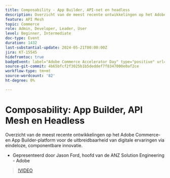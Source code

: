 ```yaml
---
title: Composability - App Builder, API-net en headless
description: Overzicht van de meest recente ontwikkelingen op het Adobe Commerce- en App Builder-platform voor de uitbreidbaarheid van digitale ervaringen via eindeloze, componentbare innovatie. Gepresenteerd door Jason Ford, hoofd van de ANZ Solution Engineering - Adobe
feature: API Mesh
topic: Commerce
role: Admin, Developer, Leader, User
level: Beginner, Intermediate
doc-type: Event
duration: 1432
last-substantial-update: 2024-05-21T00:00:00Z
jira: KT-15545
hidefromtoc: true
badgeEvent: label="Adobe Commerce Accelerator Day" type="positive" url="https://experienceleague.adobe.com/en/docs/events/apac-commerce-recordings/2024/accelerator-day/overview.html"
source-git-commit: 4b65bfcf2f3025b1b5deddef7f8347000e0af2ce
workflow-type: tm+mt
source-wordcount: '82'
ht-degree: 0%

---
```



# Composability: App Builder, API Mesh en Headless

Overzicht van de meest recente ontwikkelingen op het Adobe Commerce- en App Builder-platform voor de uitbreidbaarheid van digitale ervaringen via eindeloze, componentbare innovatie.

+ Gepresenteerd door Jason Ford, hoofd van de ANZ Solution Engineering - Adobe

>[!VIDEO](https://video.tv.adobe.com/v/3429272/?learn=on)
